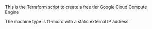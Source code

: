This is the Terraform script to create a free tier Google Cloud Compute Engine

The machine type is f1-micro with a static external IP address.
